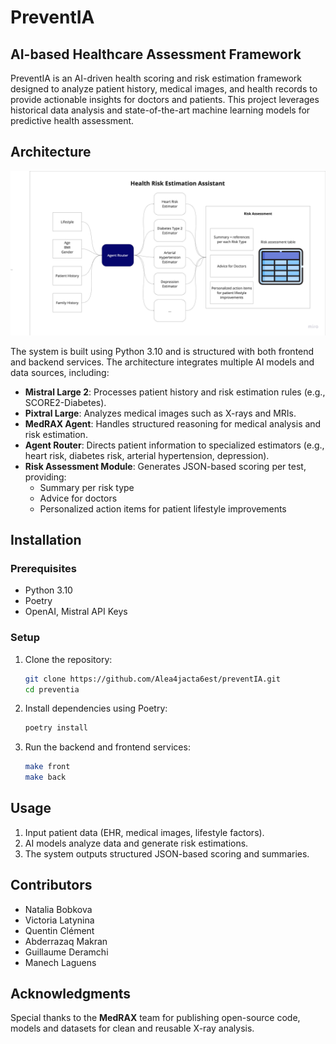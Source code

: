 # PreventIA

## AI-based Healthcare Assessment Framework

PreventIA is an AI-driven health scoring and risk estimation framework designed to analyze patient history, medical images, and health records to provide actionable insights for doctors and patients. This project leverages historical data analysis and state-of-the-art machine learning models for predictive health assessment.

## Architecture

![Schema Diagram](docs/images/schema.png)

The system is built using Python 3.10 and is structured with both frontend and backend services. The architecture integrates multiple AI models and data sources, including:

- **Mistral Large 2**: Processes patient history and risk estimation rules (e.g., SCORE2-Diabetes).
- **Pixtral Large**: Analyzes medical images such as X-rays and MRIs.
- **MedRAX Agent**: Handles structured reasoning for medical analysis and risk estimation.
- **Agent Router**: Directs patient information to specialized estimators (e.g., heart risk, diabetes risk, arterial hypertension, depression).
- **Risk Assessment Module**: Generates JSON-based scoring per test, providing:
  - Summary per risk type
  - Advice for doctors
  - Personalized action items for patient lifestyle improvements

## Installation

### Prerequisites

- Python 3.10
- Poetry
- OpenAI, Mistral API Keys

### Setup

1. Clone the repository:
   ```sh
   git clone https://github.com/Alea4jacta6est/preventIA.git
   cd preventia
   ```

2. Install dependencies using Poetry:
   ```sh
   poetry install
   ```

3. Run the backend and frontend services:
   ```sh
   make front
   make back
   ```

## Usage

1. Input patient data (EHR, medical images, lifestyle factors).
2. AI models analyze data and generate risk estimations.
3. The system outputs structured JSON-based scoring and summaries.


## Contributors

- Natalia Bobkova
- Victoria Latynina
- Quentin Clément
- Abderrazaq Makran
- Guillaume Deramchi 
- Manech Laguens

## Acknowledgments

Special thanks to the **MedRAX** team for publishing open-source code, models and datasets for clean and reusable X-ray analysis.

